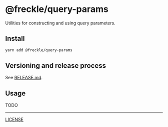 # @freckle/query-params

Utilities for constructing and using query parameters.

## Install

```sh
yarn add @freckle/query-params
```

## Versioning and release process

See [RELEASE.md](./RELEASE.md).

## Usage

TODO

---

[LICENSE](./LICENSE)
